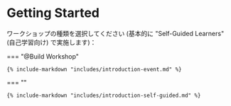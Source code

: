 # Getting Started

ワークショップの種類を選択してください (基本的に "Self-Guided Learners" (自己学習向け) で実施します)：

=== "@Build Workshop"

    {% include-markdown "includes/introduction-event.md" %}

=== ""

    {% include-markdown "includes/introduction-self-guided.md" %}
